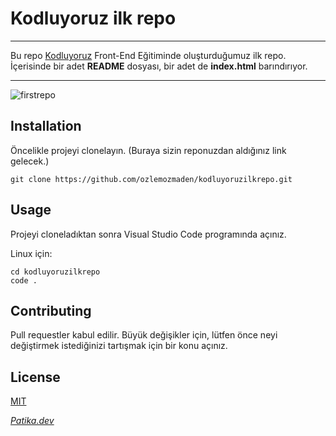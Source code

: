 # Kodluyoruz ilk repo
-----------------------------------------------------

Bu repo [Kodluyoruz](https://kodluyoruz.org) Front-End Eğitiminde oluşturduğumuz ilk repo. İçerisinde bir adet **README** dosyası, bir adet de **index.html** barındırıyor. 

-----------------------------------------------------



![firstrepo](https://imgyukle.com/f/2022/10/10/nMl1AP.png)




## Installation 

Öncelikle projeyi clonelayın. (Buraya sizin reponuzdan aldığınız link gelecek.)

```
git clone https://github.com/ozlemozmaden/kodluyoruzilkrepo.git  
```



## Usage

Projeyi cloneladıktan sonra Visual Studio Code programında açınız.

Linux için:

```
cd kodluyoruzilkrepo
code . 
```


## Contributing 

Pull requestler kabul edilir. Büyük değişikler için, lütfen önce neyi değiştirmek istediğinizi tartışmak için bir konu açınız.


## License

[MIT](https://choosealicense.com/licenses/mit/)




 _[Patika.dev](https://app.patika.dev/aybilemenko)_